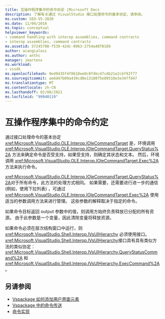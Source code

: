 ```yaml
---
title: 互操作程序集中的命令协定 |Microsoft Docs
description: 了解有关通过 VisualStudio 接口处理命令的基本协定，请参阅。
ms.custom: SEO-VS-2020
ms.date: 11/04/2016
ms.topic: conceptual
helpviewer_keywords:
- command handling with interop assemblies, command contracts
- interop assemblies, command contracts
ms.assetid: 57245708-f539-42dc-8963-2754a48f0189
author: acangialosi
ms.author: anthc
manager: jmartens
ms.workload:
- vssdk
ms.openlocfilehash: 9ed9435f4f0618ee0c0f4bc47cdb21e2cbf92f77
ms.sourcegitcommit: ae6d47b09a439cd0e13180f5e89510e3e347fd47
ms.translationtype: MT
ms.contentlocale: zh-CN
ms.lasthandoff: 02/08/2021
ms.locfileid: "99940119"
---
```

# <a name="command-contracts-in-interop-assemblies"></a>互操作程序集中的命令约定
通过接口处理命令的基本协定 <xref:Microsoft.VisualStudio.OLE.Interop.IOleCommandTarget> 是，环境调用 <xref:Microsoft.VisualStudio.OLE.Interop.IOleCommandTarget.QueryStatus%2A> 方法来确定命令是否受支持，如果受支持，则确定其状态和文本。 然后，环境调用 <xref:Microsoft.VisualStudio.OLE.Interop.IOleCommandTarget.Exec%2A> 方法来执行命令。

 <xref:Microsoft.VisualStudio.OLE.Interop.IOleCommandTarget.QueryStatus%2A>对于所有命令，此方法的处理方式相同。 如果需要，还需要进行进一步的通信 (例如，使用下拉列表) ，可通过 <xref:Microsoft.VisualStudio.OLE.Interop.IOleCommandTarget.Exec%2A> 使用适当的参数调用方法来进行管理。 这些参数的解释取决于指定的命令。

 如果命令目标返回 output 参数中的值，则调用方始终负责释放已分配的所有资源。 由于此参数是一个变量，因此清除变量将释放资源。

 如果命令必须在层次结构窗口中运行，则 <xref:Microsoft.VisualStudio.Shell.Interop.IVsUIHierarchy> 必须使用接口。 <xref:Microsoft.VisualStudio.Shell.Interop.IVsUIHierarchy>接口具有具有类似方法的类似协定： <xref:Microsoft.VisualStudio.Shell.Interop.IVsUIHierarchy.QueryStatusCommand%2A> 和 <xref:Microsoft.VisualStudio.Shell.Interop.IVsUIHierarchy.ExecCommand%2A> 。

## <a name="see-also"></a>另请参阅
- [Vspackage 如何添加用户界面元素](../../extensibility/internals/how-vspackages-add-user-interface-elements.md)
- [Vspackage 中的命令传送](../../extensibility/internals/command-routing-in-vspackages.md)
- [命令实现](../../extensibility/internals/command-implementation.md)
